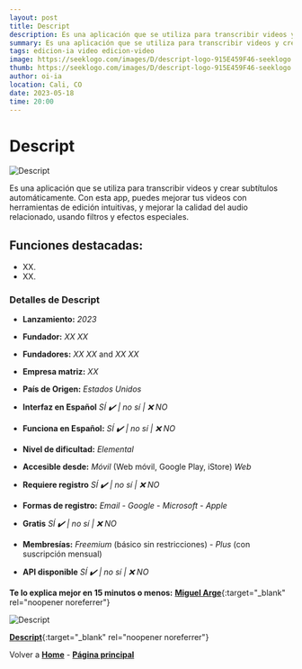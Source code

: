 ```yaml
---
layout: post
title: Descript
description: Es una aplicación que se utiliza para transcribir videos y crear subtítulos automáticamente. Con esta app, puedes mejorar tus videos con herramientas de edición intuitivas, y mejorar la calidad del audio relacionado, usando filtros y efectos especiales.
summary: Es una aplicación que se utiliza para transcribir videos y crear subtítulos automáticamente. Con esta app, puedes mejorar tus videos con herramientas de edición intuitivas, y mejorar la calidad del audio relacionado, usando filtros y efectos especiales.
tags: edicion-ia video edicion-video
image: https://seeklogo.com/images/D/descript-logo-915E459F46-seeklogo.com.png
thumb: https://seeklogo.com/images/D/descript-logo-915E459F46-seeklogo.com.png
author: oi-ia
location: Cali, CO
date: 2023-05-18
time: 20:00
---
```


# Descript

![Descript](https://seeklogo.com/images/D/descript-logo-915E459F46-seeklogo.com.png)

Es una aplicación que se utiliza para transcribir videos y crear subtítulos automáticamente. Con esta app, puedes mejorar tus videos con herramientas de edición intuitivas, y mejorar la calidad del audio relacionado, usando filtros y efectos especiales.

## Funciones destacadas:

- XX.
- XX.

### Detalles de Descript

- **Lanzamiento:**
  _2023_

- **Fundador:**
  _XX XX_
- **Fundadores:**
  _XX XX_ and _XX XX_

- **Empresa matriz:**
  _XX_

- **País de Origen:**
  _Estados Unidos_

- **Interfaz en Español**
  _SÍ ✔️ | no_
  _sí | ❌ NO_

- **Funciona en Español:**
  _SÍ ✔️ | no_
  _sí | ❌ NO_

- **Nivel de dificultad:**
  _Elemental_

- **Accesible desde:**
  _Móvil_ (Web móvil, Google Play, iStore)
  _Web_

- **Requiere registro**
  _SÍ ✔️ | no_
  _sí | ❌ NO_

- **Formas de registro:**
  _Email_ - _Google_ - _Microsoft_ - _Apple_

- **Gratis**
  _SÍ ✔️ | no_
  _sí | ❌ NO_

- **Membresías:**
  _Freemium_ (básico sin restricciones) - _Plus_ (con suscripción mensual)

- **API disponible**
  _SÍ ✔️ | no_
  _sí | ❌ NO_

**Te lo explica mejor en 15 minutos o menos:**
[**Miguel Arge**](https://www.youtube.com/watch?v=raYLX3lXFKc){:target="\_blank" rel="noopener noreferrer"}

![Descript](https://seeklogo.com/images/D/descript-logo-915E459F46-seeklogo.com.png)

[**Descript**](https://www.descript.com/){:target="\_blank" rel="noopener noreferrer"}

Volver a [**Home**](https://lucfreelance.github.io/board/) -
[**Página principal**](https://oportunidadesilimitadas.com)
